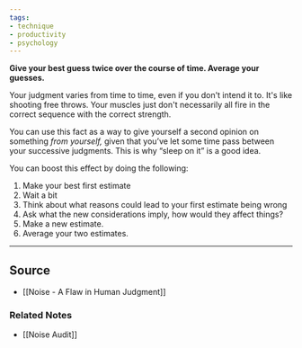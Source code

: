 ```yaml
---
tags:
- technique
- productivity
- psychology
---
```

**Give your best guess twice over the course of time. Average your guesses.**

Your judgment varies from time to time, even if you don't intend it to. It's like shooting free throws. Your muscles just don't necessarily all fire in the correct sequence with the correct strength. 

You can use this fact as a way to give yourself a second opinion on something *from yourself,* given that you’ve let some time pass between your successive judgments. This is why “sleep on it” is a good idea.

You can boost this effect by doing the following:

1. Make your best first estimate
2. Wait a bit
3. Think about what reasons could lead to your first estimate being wrong
4. Ask what the new considerations imply, how would they affect things?
5. Make a new estimate.
6. Average your two estimates.

---

## Source
- [[Noise - A Flaw in Human Judgment]]

### Related Notes
- [[Noise Audit]]